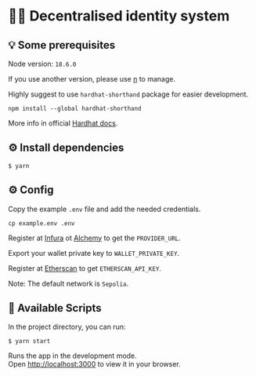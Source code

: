 # 👨‍💻 Decentralised identity system

## 💡 Some prerequisites

Node version: `18.6.0`

If you use another version, please use [n](https://github.com/tj/n) to manage.

Highly suggest to use `hardhat-shorthand` package for easier development.

```shell
npm install --global hardhat-shorthand
```

More info in official [Hardhat docs](https://hardhat.org/hardhat-runner/docs/guides/command-line-completion).

## ⚙️ Install dependencies

```shell
$ yarn
```

## ⚙️ Config

Copy the example `.env` file and add the needed credentials.

```shell
cp example.env .env
```

Register at [Infura](https://www.infura.io/) ot [Alchemy](https://www.alchemy.com/) to get the `PROVIDER_URL`.

Export your wallet private key to `WALLET_PRIVATE_KEY`.

Register at [Etherscan](https://etherscan.io/) to get `ETHERSCAN_API_KEY`.

Note: The default network is `Sepolia`.

## 🚀 Available Scripts

In the project directory, you can run:

```shell
$ yarn start
```

Runs the app in the development mode.\
Open [http://localhost:3000](http://localhost:3000) to view it in your browser.
